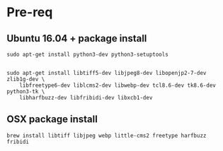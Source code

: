 # Pre-req

## Ubuntu 16.04 + package install

    sudo apt-get install python3-dev python3-setuptools


    sudo apt-get install libtiff5-dev libjpeg8-dev libopenjp2-7-dev zlib1g-dev \
        libfreetype6-dev liblcms2-dev libwebp-dev tcl8.6-dev tk8.6-dev python3-tk \
        libharfbuzz-dev libfribidi-dev libxcb1-dev


## OSX package install


    brew install libtiff libjpeg webp little-cms2 freetype harfbuzz fribidi    